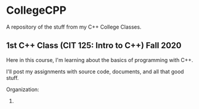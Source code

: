 # CollegeCPP
A repository of the stuff from my C++ College Classes.

## 1st C++ Class (CIT 125: Intro to C++) Fall 2020
Here in this course, I'm learning about the basics of programming with C++.

I'll post my assignments with source code, documents, and all that good stuff.

Organization:

1. 
